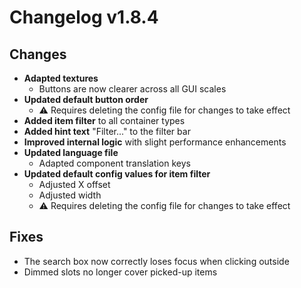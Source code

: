 # Changelog v1.8.4

## Changes
- **Adapted textures**
  - Buttons are now clearer across all GUI scales
- **Updated default button order**
  - ⚠️ Requires deleting the config file for changes to take effect
- **Added item filter** to all container types
- **Added hint text** "Filter..." to the filter bar
- **Improved internal logic** with slight performance enhancements
- **Updated language file**
  - Adapted component translation keys
- **Updated default config values for item filter**
  - Adjusted X offset
  - Adjusted width
  - ⚠️ Requires deleting the config file for changes to take effect

## Fixes
- The search box now correctly loses focus when clicking outside
- Dimmed slots no longer cover picked-up items